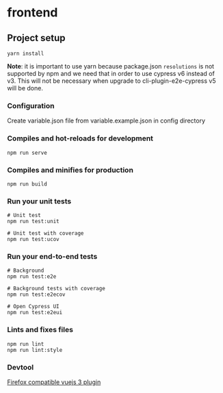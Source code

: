 # frontend

## Project setup
```
yarn install
```
**Note**: it is important to use yarn because package.json `resolutions` is not supported by npm and we need that in order to use cypress v6 instead of v3. 
This will not be necessary when upgrade to cli-plugin-e2e-cypress v5 will be done.


### Configuration

Create variable.json file from variable.example.json in config directory


### Compiles and hot-reloads for development
```
npm run serve
```


### Compiles and minifies for production
```
npm run build
```


### Run your unit tests
```
# Unit test
npm run test:unit

# Unit test with coverage
npm run test:ucov
```


### Run your end-to-end tests
```
# Background
npm run test:e2e

# Background tests with coverage
npm run test:e2ecov

# Open Cypress UI
npm run test:e2eui
```


### Lints and fixes files
```
npm run lint
npm run lint:style
```


### Devtool
[Firefox compatible vuejs 3 plugin](https://github.com/vuejs/vue-devtools/releases/tag/v6.0.0-beta.7)
